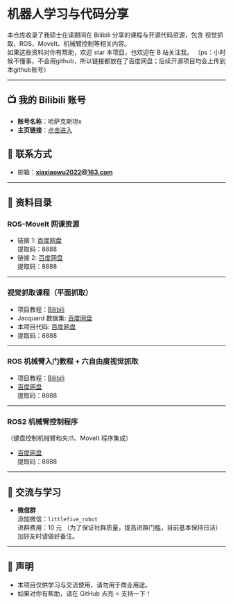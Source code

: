 # 机器人学习与代码分享

本仓库收录了我硕士在读期间在 Bilibili 分享的课程与开源代码资源，包含 视觉抓取、ROS、MoveIt、机械臂控制等相关内容。  
如果这些资料对你有帮助，欢迎 star 本项目，也欢迎在 B 站关注我。
（ps：小时候不懂事，不会用github，所以链接都放在了百度网盘；后续开源项目均会上传到本github账号）

---

## 📺 我的 Bilibili 账号
- **账号名称**：哈萨克斯坦x 
- **主页链接**：[点击进入](https://space.bilibili.com/395939636)  

## 📧 联系方式
- 邮箱：**xiaxiaowu2022@163.com**

---

## 📂 资料目录

### ROS-MoveIt 网课资源
- 链接 1: [百度网盘](https://pan.baidu.com/s/1qp7oNel7_c1fjRTXPPQU0Q)  
  提取码：8888  
- 链接 2: [百度网盘](https://pan.baidu.com/s/1XFUt0A80jLEEJEXFuyuRCQ)  
  提取码：8888  

---

### 视觉抓取课程（平面抓取）
- 项目教程：[Bilibili](https://www.bilibili.com/video/BV1zP4y1S7yy)
- Jacquard 数据集: [百度网盘](https://pan.baidu.com/s/1524HrVAoHNlc6-9lcZaGew) 
- 本项目代码: [百度网盘](https://pan.baidu.com/s/13Y8_XJuT1PVb702Pl3tp8A)  
- 提取码：8888  

---

### ROS 机械臂入门教程 + 六自由度视觉抓取
- 项目教程：[Bilibili](https://www.bilibili.com/video/BV1m14y1u76E)
- [百度网盘](https://pan.baidu.com/s/1KFLQXVWShG5KfroCd6eM0A)  
  提取码：8888  

---

### ROS2 机械臂控制程序
（键盘控制机械臂和夹爪、MoveIt 程序集成）  
- [百度网盘](https://pan.baidu.com/s/1NDiYqdeZx6rzsgY4B1xBkQ)  
  提取码：8888  

---

## 💬 交流与学习

- **微信群**  
  添加微信：`littlefive_robot`  
  进群费用：10 元 （为了保证社群质量，提高进群门槛，目前基本保持日活）
  加好友时请做好备注。   

---

## 📢 声明
- 本项目仅供学习与交流使用，请勿用于商业用途。
- 如果对你有帮助，请在 GitHub 点亮 ⭐ 支持一下！
